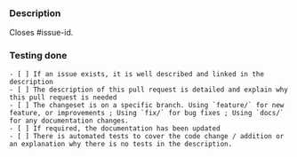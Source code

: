 <!--
 DO NOT DELETE
 
 This template was created to help contributors validate their contribution
 and help maintainers understand the contribution.
 Do not delete the template, but complete it. Check the tasklist items that
 the contribution validates, add your contribution description and what kind
 of testing you have done on it.
 The template was not created to be ignored.
 -->

### Description

Closes #issue-id.

<!-- Comment:
 Please start by adding a link to an issue if the pull request is trying to solve one.
 You can used keyword to do the linking automatically: https://docs.github.com/en/issues/tracking-your-work-with-issues/linking-a-pull-request-to-an-issue#linking-a-pull-request-to-an-issue-using-a-keyword.
 Provide a clear description of the content of the pull request.
 This includes documentation, link to issues, scenario of executions.
 For UI change, a screenshot of before and after the change is also welcome.
 Make sure you read the contributing guide.
 Please explain how this pull request content will benefit the project.
-->

### Testing done

<!-- Comment:
  if there is no automatic test, please explain what you did to validate
  the bugfix or the improvement.
-->

```
- [ ] If an issue exists, it is well described and linked in the description
- [ ] The description of this pull request is detailed and explain why this pull request is needed
- [ ] The changeset is on a specific branch. Using `feature/` for new feature, or improvements ; Using `fix/` for bug fixes ; Using `docs/` for any documentation changes.
- [ ] If required, the documentation has been updated
- [ ] There is automated tests to cover the code change / addition or an explanation why there is no tests in the description.
```
